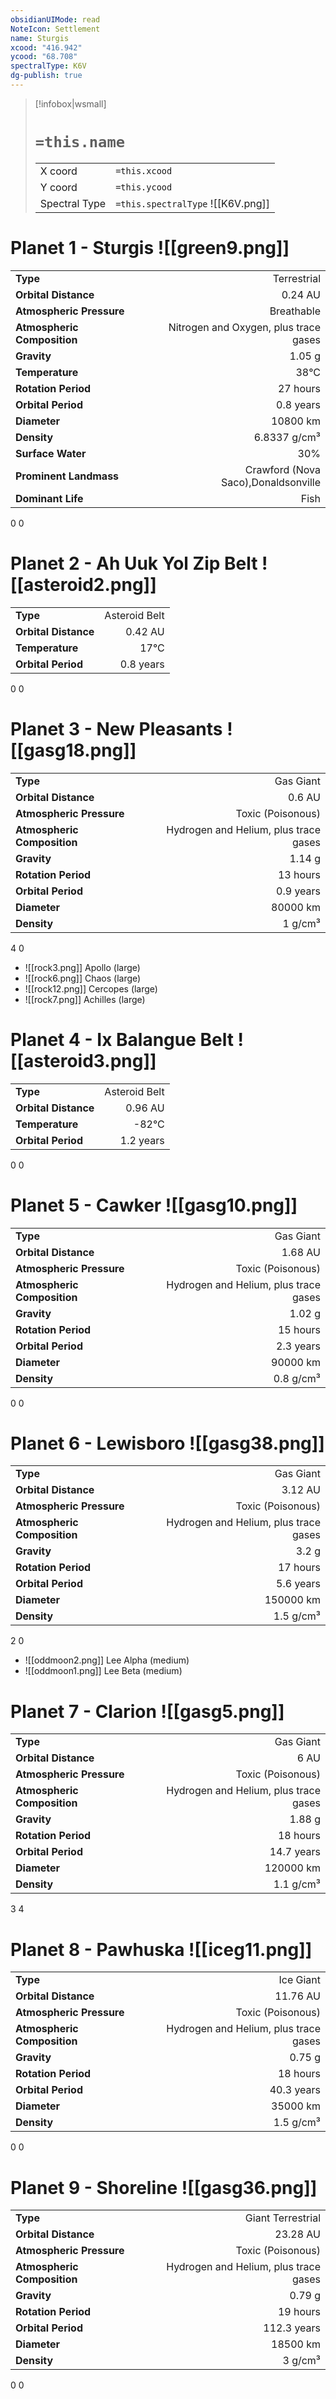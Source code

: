 ```yaml
---
obsidianUIMode: read
NoteIcon: Settlement
name: Sturgis
xcood: "416.942"
ycood: "68.708"
spectralType: K6V
dg-publish: true
---
```

> [!infobox|wsmall]
> # `=this.name`
> | | |
> | - | - |
> | X coord | `=this.xcood` |
> | Y coord| `=this.ycood` |
> | Spectral Type | `=this.spectralType` ![[K6V.png]] |

# Planet 1 - Sturgis ![[green9.png]]
|                             |                           |
| --------------------------- | -------------------------:|
| **Type**                    |             Terrestrial |
| **Orbital Distance**        |   0.24 AU |
| **Atmospheric Pressure**    |       Breathable |
| **Atmospheric Composition** |      Nitrogen and Oxygen, plus trace gases |
| **Gravity**                 |        1.05 g |
| **Temperature**             |    38°C |
| **Rotation Period**         |  27 hours |
| **Orbital Period** | 0.8 years |
| **Diameter**                |      10800 km | 
| **Density**                 |    6.8337 g/cm³ |
| **Surface Water**           |           30% | 
| **Prominent Landmass**      |         Crawford (Nova Saco),Donaldsonville | 
| **Dominant Life**           |         Fish |



0
0



# Planet 2 - Ah Uuk Yol Zip Belt ![[asteroid2.png]]
|                             |                           |
| --------------------------- | -------------------------:|
| **Type**                    |             Asteroid Belt |
| **Orbital Distance**        |   0.42 AU |
| **Temperature**             |    17°C |
| **Orbital Period** | 0.8 years |



0
0



# Planet 3 - New Pleasants ![[gasg18.png]]
|                             |                           |
| --------------------------- | -------------------------:|
| **Type**                    |             Gas Giant |
| **Orbital Distance**        |   0.6 AU |
| **Atmospheric Pressure**    |       Toxic (Poisonous) |
| **Atmospheric Composition** |      Hydrogen and Helium, plus trace gases |
| **Gravity**                 |        1.14 g |
| **Rotation Period**         |  13 hours |
| **Orbital Period** | 0.9 years |
| **Diameter**                |      80000 km | 
| **Density**                 |    1 g/cm³ |



4
0

- ![[rock3.png]] Apollo (large)
- ![[rock6.png]] Chaos (large)
- ![[rock12.png]] Cercopes (large)
- ![[rock7.png]] Achilles (large)


# Planet 4 - Ix Balangue Belt ![[asteroid3.png]]
|                             |                           |
| --------------------------- | -------------------------:|
| **Type**                    |             Asteroid Belt |
| **Orbital Distance**        |   0.96 AU |
| **Temperature**             |    -82°C |
| **Orbital Period** | 1.2 years |



0
0



# Planet 5 - Cawker ![[gasg10.png]]
|                             |                           |
| --------------------------- | -------------------------:|
| **Type**                    |             Gas Giant |
| **Orbital Distance**        |   1.68 AU |
| **Atmospheric Pressure**    |       Toxic (Poisonous) |
| **Atmospheric Composition** |      Hydrogen and Helium, plus trace gases |
| **Gravity**                 |        1.02 g |
| **Rotation Period**         |  15 hours |
| **Orbital Period** | 2.3 years |
| **Diameter**                |      90000 km | 
| **Density**                 |    0.8 g/cm³ |



0
0



# Planet 6 - Lewisboro ![[gasg38.png]]
|                             |                           |
| --------------------------- | -------------------------:|
| **Type**                    |             Gas Giant |
| **Orbital Distance**        |   3.12 AU |
| **Atmospheric Pressure**    |       Toxic (Poisonous) |
| **Atmospheric Composition** |      Hydrogen and Helium, plus trace gases |
| **Gravity**                 |        3.2 g |
| **Rotation Period**         |  17 hours |
| **Orbital Period** | 5.6 years |
| **Diameter**                |      150000 km | 
| **Density**                 |    1.5 g/cm³ |



2
0

- ![[oddmoon2.png]] Lee Alpha (medium)
- ![[oddmoon1.png]] Lee Beta (medium)


# Planet 7 - Clarion ![[gasg5.png]]
|                             |                           |
| --------------------------- | -------------------------:|
| **Type**                    |             Gas Giant |
| **Orbital Distance**        |   6 AU |
| **Atmospheric Pressure**    |       Toxic (Poisonous) |
| **Atmospheric Composition** |      Hydrogen and Helium, plus trace gases |
| **Gravity**                 |        1.88 g |
| **Rotation Period**         |  18 hours |
| **Orbital Period** | 14.7 years |
| **Diameter**                |      120000 km | 
| **Density**                 |    1.1 g/cm³ |



3
4



# Planet 8 - Pawhuska ![[iceg11.png]]
|                             |                           |
| --------------------------- | -------------------------:|
| **Type**                    |             Ice Giant |
| **Orbital Distance**        |   11.76 AU |
| **Atmospheric Pressure**    |       Toxic (Poisonous) |
| **Atmospheric Composition** |      Hydrogen and Helium, plus trace gases |
| **Gravity**                 |        0.75 g |
| **Rotation Period**         |  18 hours |
| **Orbital Period** | 40.3 years |
| **Diameter**                |      35000 km | 
| **Density**                 |    1.5 g/cm³ |



0
0



# Planet 9 - Shoreline ![[gasg36.png]]
|                             |                           |
| --------------------------- | -------------------------:|
| **Type**                    |             Giant Terrestrial |
| **Orbital Distance**        |   23.28 AU |
| **Atmospheric Pressure**    |       Toxic (Poisonous) |
| **Atmospheric Composition** |      Hydrogen and Helium, plus trace gases |
| **Gravity**                 |        0.79 g |
| **Rotation Period**         |  19 hours |
| **Orbital Period** | 112.3 years |
| **Diameter**                |      18500 km | 
| **Density**                 |    3 g/cm³ |



0
0



